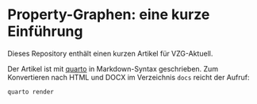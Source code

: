 # Property-Graphen: eine kurze Einführung

Dieses Repository enthält einen kurzen Artikel für VZG-Aktuell.

Der Artikel ist mit [quarto](https://quarto.org/) in Markdown-Syntax geschrieben. Zum Konvertieren nach HTML und DOCX im Verzeichnis `docs` reicht der Aufruf:

~~~sh
quarto render
~~~
